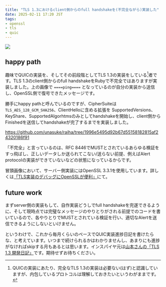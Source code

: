 ```yaml
---
title: "TLS 1.3におけるclient側からのfull handshakeを(不完全ながら)実装した"
date: 2025-02-11 17:20 JST
tags: 
- openssl
- tls
- quic
---
```


![](2025/tls13-client-happypath-ping.png)

## happy path
趣味でQUICの実装を、そしてその前段階としてTLS 1.3の実装をしている[^tls]者です。TLS 1.3のclient側からのfull handshakeをRubyで不完全ではありますが実装しました。上の画像で `====ping====` となっているのが自分の実装から送信し、OpenSSL側で復号できたメッセージです。

[^tls]: QUICの実装にあたり、完全なTLS 1.3の実装は必要ない(はず)と認識していますが、内包しているプロトコルは理解しておきたいというわがままです。

勝手にhappy pathと呼んでいるのですが、CipherSuiteは `TLS_AES_128_GCM_SHA256`、ClientHelloに含める拡張を SupportedVersions、KeyShare、SupportedAlgorhtmsのみとしてhandshakeを開始し、client側からFinishedを送信してhandshakeが完了するまでを実装しました。

<https://github.com/unasuke/raiha/tree/1996e5495d92b67d55158182815af24320186f91>

「不完全」と言っているのは、RFC 8446でMUSTとされているあらゆる検証をすっ飛ばし、正しいデータしか送られてこない/送らない前提、例えばAlert protocolの実装ができていないなどの状態になっているからです。

冒頭画像において、サーバー側実装にはOpenSSL 3.3.1を使用しています。詳しくは[「TLS実装のデバッグにOpenSSLが便利」](/2025/openssl-is-useful-for-debugging-tls13-implementation/)にて。


## future work
まずserver側の実装もして、自作実装どうしでfull handshakeを完遂できるように、そして現時点では完璧なメッセージのやりとりがされる前提でのコードを書いているので、各やりとりでMUSTとされている検証を行い、適切なAlertを送信できるようにしないといけません。

というわけで、これから毎月くらいのペースでQUIC実装進捗日記を書けたらな、と考えています。いつまで続けられるかはわかりませんし、あまりにも進捗がなければskipする月もあるとは思います。インスパイヤ元は[山本さんの「TLS 1.3 開発日記」](https://kazu-yamamoto.hatenablog.jp/entry/20161201/1480562947)です。期待せずお待ちください。